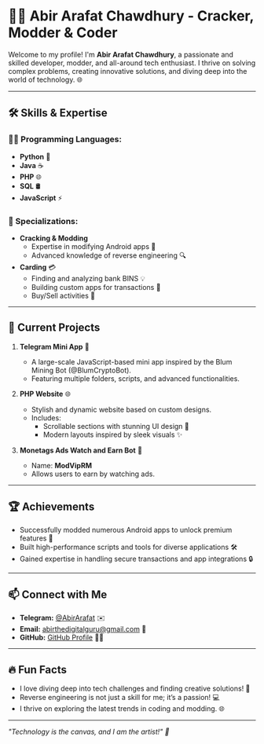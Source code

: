 # 👨‍💻 Abir Arafat Chawdhury - Cracker, Modder & Coder

Welcome to my profile! I'm **Abir Arafat Chawdhury**, a passionate and skilled developer, modder, and all-around tech enthusiast. I thrive on solving complex problems, creating innovative solutions, and diving deep into the world of technology. 🌐

---

## 🛠️ Skills & Expertise

### 👨‍💻 Programming Languages:
- **Python** 🐍
- **Java** ☕
- **PHP** 🌐
- **SQL** 🛢️
- **JavaScript** ⚡

### 🔧 Specializations:
- **Cracking & Modding**
  - Expertise in modifying Android apps 📱
  - Advanced knowledge of reverse engineering 🔍
- **Carding** 💳
  - Finding and analyzing bank BINS 💡
  - Building custom apps for transactions 📲
  - Buy/Sell activities 🛒

---

## 🌟 Current Projects

1. **Telegram Mini App** 📲
   - A large-scale JavaScript-based mini app inspired by the Blum Mining Bot (@BlumCryptoBot).
   - Featuring multiple folders, scripts, and advanced functionalities.

2. **PHP Website** 🌐
   - Stylish and dynamic website based on custom designs.
   - Includes:
     - Scrollable sections with stunning UI design 🎨
     - Modern layouts inspired by sleek visuals ✨

3. **Monetags Ads Watch and Earn Bot** 🤖
   - Name: **ModVipRM**
   - Allows users to earn by watching ads.

---

## 🏆 Achievements
- Successfully modded numerous Android apps to unlock premium features 🚀
- Built high-performance scripts and tools for diverse applications 🛠️
- Gained expertise in handling secure transactions and app integrations 🔒

---

## 📫 Connect with Me
- **Telegram:** [@AbirArafat](t.me/abirxdhackz) ✉️
- **Email:** [abirthedigitalguru@gmail.com](mailto:abirthedigital@gmail.com) 📩
- **GitHub:** [GitHub Profile](www.github.com/abirxdhackz) 🐱‍💻

---

## 🔥 Fun Facts
- I love diving deep into tech challenges and finding creative solutions! 🌟
- Reverse engineering is not just a skill for me; it’s a passion! 💻
- I thrive on exploring the latest trends in coding and modding. 🌐

---

_"Technology is the canvas, and I am the artist!" 🎨_
